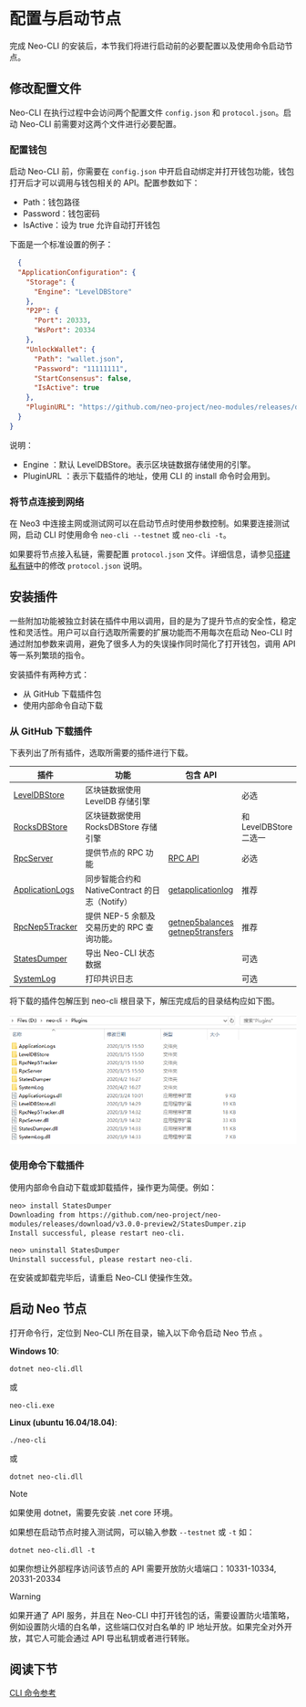 # 配置与启动节点

完成 Neo-CLI 的安装后，本节我们将进行启动前的必要配置以及使用命令启动节点。

## 修改配置文件

Neo-CLI 在执行过程中会访问两个配置文件 `config.json` 和 `protocol.json`。启动 Neo-CLI 前需要对这两个文件进行必要配置。

### 配置钱包

启动 Neo-CLI 前，你需要在 `config.json` 中开启自动绑定并打开钱包功能，钱包打开后才可以调用与钱包相关的 API。配置参数如下：

- Path：钱包路径
- Password：钱包密码
- IsActive：设为 true 允许自动打开钱包

下面是一个标准设置的例子：

```json
  {
  "ApplicationConfiguration": {
    "Storage": {
      "Engine": "LevelDBStore"
    },
    "P2P": {
      "Port": 20333,
      "WsPort": 20334
    },
    "UnlockWallet": {
      "Path": "wallet.json",
      "Password": "11111111",
      "StartConsensus": false,
      "IsActive": true
    },
    "PluginURL": "https://github.com/neo-project/neo-modules/releases/download/v{1}/{0}.zip"
  }
}
```

说明：

- Engine ：默认 LevelDBStore。表示区块链数据存储使用的引擎。
- PluginURL ：表示下载插件的地址，使用 CLI 的 install 命令时会用到。

### 将节点连接到网络

在 Neo3 中连接主网或测试网可以在启动节点时使用参数控制。如果要连接测试网，启动 CLI 时使用命令 `neo-cli --testnet` 或 `neo-cli -t`。

如果要将节点接入私链，需要配置 `protocol.json` 文件。详细信息，请参见[搭建私有链](../../network/private-chain/solo.md)中的修改 `protocol.json` 说明。

## 安装插件

一些附加功能被独立封装在插件中用以调用，目的是为了提升节点的安全性，稳定性和灵活性。用户可以自行选取所需要的扩展功能而不用每次在启动 Neo-CLI 时通过附加参数来调用，避免了很多人为的失误操作同时简化了打开钱包，调用 API 等一系列繁琐的指令。

安装插件有两种方式：

- 从 GitHub 下载插件包
- 使用内部命令自动下载

### 从 GitHub 下载插件

下表列出了所有插件，选取所需要的插件进行下载。

<table class="table table-hover">
    <thead>
        <tr>
            <th style="width: 25%;">插件</th>
            <th style="width: 35%;">功能</th>
            <th style="width: 20%;">包含 API</th>
            <th style="width: 20%;"></th>
        </tr>
    </thead>
    <tbody>
        <tr>
            <td><a
                    href="https://github.com/neo-project/neo-modules/releases/download/v3.0.0-preview2/LevelDBStore.zip">LevelDBStore</a>
            </td>
            <td>区块链数据使用 LevelDB 存储引擎</td>
            <td></td>    
            <td>必选</td>
        </tr>
        <tr>
            <td><a
                    href="https://github.com/neo-project/neo-modules/releases/download/v3.0.0-preview2/RocksDBStore.zip">RocksDBStore</a>
            </td>
            <td>区块链数据使用 RocksDBStore 存储引擎</td>
            <td></td>
            <td>和 LevelDBStore 二选一</td>
        </tr>
        <tr>
            <td><a
                    href="https://github.com/neo-project/neo-modules/releases/download/v3.0.0-preview2/RpcServer.zip">RpcServer</a>
            </td>
            <td>提供节点的 RPC 功能</td>
            <td><a href="../../reference/rpc/latest-version/api.md#命令列表"> RPC API </a></td>
            <td>必选</td>
        </tr>
        <tr>
            <td><a
                    href="https://github.com/neo-project/neo-modules/releases/download/v3.0.0-preview2/ApplicationLogs.zip">ApplicationLogs</a>
            </td>
            <td>同步智能合约和 NativeContract 的日志（Notify）</td>
            <td><a href="../../reference/rpc/latest-version/api/getapplicationlog.md">getapplicationlog</a></td>
            <td>推荐</td>
        </tr>
        <tr>
            <td><a
                    href="https://github.com/neo-project/neo-modules/releases/download/v3.0.0-preview2/RpcNep5Tracker.zip">RpcNep5Tracker</a>
            </td>
            <td>提供 NEP-5 余额及交易历史的 RPC 查询功能。</td>
            <td><a href="../../reference/rpc/latest-version/api/getnep5balances.md">getnep5balances</a><br><a
                    href="../../reference/rpc/latest-version/api/getnep5transfers.md">getnep5transfers</a></td>
            <td>推荐</td>
        </tr>
        <tr>
            <td><a
                    href="https://github.com/neo-project/neo-modules/releases/download/v3.0.0-preview2/StatesDumper.zip">StatesDumper</a>
            </td>
            <td>导出 Neo-CLI 状态数据</td>
            <td></td>
            <td>可选</td>
        </tr>   
         <tr>
            <td><a
                    href="https://github.com/neo-project/neo-modules/releases/download/v3.0.0-preview2/SystemLog.zip">SystemLog</a>
            </td>
            <td>打印共识日志</td>
            <td></td>
            <td>可选</td>
        </tr>    
    </tbody>
</table>


将下载的插件包解压到 neo-cli 根目录下，解压完成后的目录结构应如下图。

![plugins.png](../../assets/PluginsForExchange.png)

### 使用命令下载插件

使用内部命令自动下载或卸载插件，操作更为简便。例如：

```
neo> install StatesDumper
Downloading from https://github.com/neo-project/neo-modules/releases/download/v3.0.0-preview2/StatesDumper.zip
Install successful, please restart neo-cli.
```

```
neo> uninstall StatesDumper
Uninstall successful, please restart neo-cli.
```

在安装或卸载完毕后，请重启 Neo-CLI 使操作生效。

## 启动 Neo 节点

打开命令行，定位到 Neo-CLI 所在目录，输入以下命令启动 Neo 节点 。

**Windows 10**:

```
dotnet neo-cli.dll
```

或

```
neo-cli.exe
```

**Linux (ubuntu 16.04/18.04)**:

```
./neo-cli
```

或

```
dotnet neo-cli.dll
```

> [!Note]
>
> 如果使用 dotnet，需要先安装 .net core 环境。

如果想在启动节点时接入测试网，可以输入参数 `--testnet` 或 `-t` 如：

```
dotnet neo-cli.dll -t
```

如果你想让外部程序访问该节点的 API 需要开放防火墙端口：10331-10334, 20331-20334 

> [!WARNING]
>
> 如果开通了 API 服务，并且在 Neo-CLI 中打开钱包的话，需要设置防火墙策略，例如设置防火墙的白名单，这些端口仅对白名单的 IP 地址开放。如果完全对外开放，其它人可能会通过 API 导出私钥或者进行转账。

## 阅读下节

[CLI 命令参考](cli.md)

